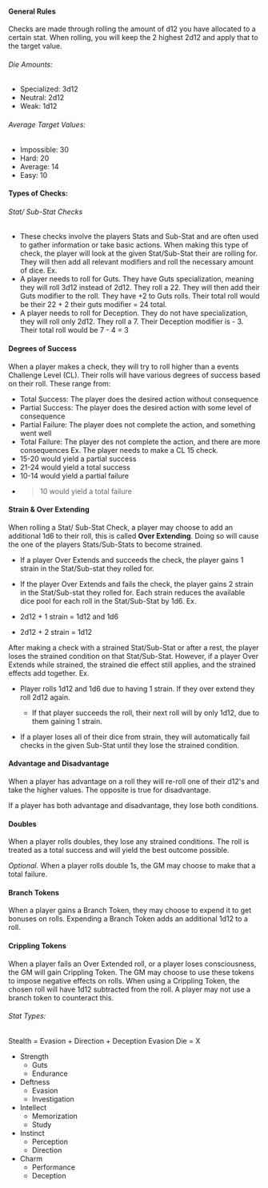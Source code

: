 #### General Rules
Checks are made through rolling the amount of d12 you have allocated to a certain stat. When rolling, you will keep the 2 highest 2d12 and apply that to the target value.
###### Die Amounts:
- Specialized: 3d12
- Neutral: 2d12
- Weak: 1d12
###### Average Target Values:
- Impossible: 30
- Hard: 20
- Average: 14
- Easy: 10


#### Types of Checks:
###### Stat/ Sub-Stat Checks
- These checks involve the players Stats and Sub-Stat and are often used to gather information or take basic actions. When making this type of check, the player will look at the given Stat/Sub-Stat their are rolling for. They will then add all relevant modifiers and roll the necessary amount of dice.
Ex.
- A player needs to roll for Guts. They have Guts specialization, meaning they will roll 3d12 instead of 2d12. They roll a 22. They will then add their Guts modifier to the roll. They have +2 to Guts rolls. Their total roll would be their 22 + 2 their guts modifier = 24 total.
- A player needs to roll for Deception. They do not have specialization, they will roll only 2d12. They roll a 7. Their Deception modifier is - 3. Their total roll would be 7 - 4 = 3

#### Degrees of Success
When a player makes a check, they will try to roll higher than a events Challenge Level (CL). Their rolls will have various degrees of success based on their roll. These range from:
- Total Success: The player does the desired action without consequence
- Partial Success: The player does the desired action with some level of consequence
- Partial Failure: The player does not complete the action, and something went well
- Total Failure: The player des not complete the action, and there are more consequences
Ex.
The player needs to make a CL 15 check.
- 15-20 would yield a partial success
- 21-24 would yield a total success
- 10-14 would yield a partial failure
- >10 would yield a total failure


#### Strain & Over Extending
When rolling a Stat/ Sub-Stat Check, a player may choose to add an additional 1d6 to their roll, this is called **Over Extending**. Doing so will cause the one of the players Stats/Sub-Stats to become strained. 

- If a player Over Extends and succeeds the check, the player gains 1 strain in the Stat/Sub-stat they rolled for. 

- If the player Over Extends and fails the check, the player gains 2 strain in the Stat/Sub-stat they rolled for. 
Each strain reduces the available dice pool for each roll in the Stat/Sub-Stat by 1d6. 
Ex.
- 2d12 + 1 strain = 1d12 and 1d6
- 2d12 + 2 strain = 1d12

After making a check with a strained Stat/Sub-Stat or after a rest, the player loses the strained condition on that Stat/Sub-Stat. However, if a player Over Extends while strained, the strained die effect still applies, and the strained effects add together. 
	Ex.
- Player rolls 1d12 and 1d6 due to having 1 strain. If they over extend they roll 2d12 again.
	- If that player succeeds the roll, their next roll will by only 1d12, due to them gaining 1 strain.

- If a player loses all of their dice from strain, they will automatically fail checks in the given Sub-Stat until they lose the strained condition.


#### Advantage and Disadvantage
When a player has advantage on a roll they will re-roll one of their d12's and take the higher values. The opposite is true for disadvantage.

If a player has both advantage and disadvantage, they lose both conditions.


#### Doubles
When a player rolls doubles, they lose any strained conditions. The roll is treated as a total success and will yield the best outcome possible. 

*Optional.*
When a player rolls double 1s, the GM may choose to make that a total failure.


#### Branch Tokens
When a player gains a Branch Token, they may choose to expend it to get bonuses on rolls. Expending a Branch Token adds an additional 1d12 to a roll. 


#### Crippling Tokens
When a player fails an Over Extended roll, or a player loses consciousness, the GM will gain Crippling Token. The GM may choose to use these tokens to impose negative effects on rolls. When using a Crippling Token, the chosen roll will have 1d12 subtracted from the roll. A player may not use a branch token to counteract this. 

###### Stat Types:

Stealth = Evasion + Direction + Deception
Evasion Die = X

- Strength
	- Guts
	- Endurance
- Deftness
	- Evasion
	- Investigation
- Intellect
	- Memorization
	- Study
- Instinct
	- Perception
	- Direction
- Charm
	- Performance
	- Deception
